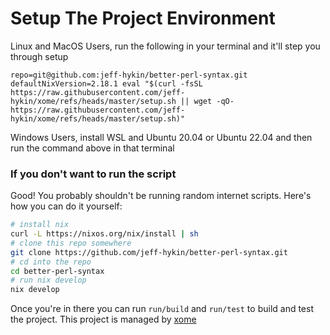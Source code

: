 # Setup The Project Environment

Linux and MacOS Users, run the following in your terminal and it'll step you through setup

```
repo=git@github.com:jeff-hykin/better-perl-syntax.git defaultNixVersion=2.18.1 eval "$(curl -fsSL https://raw.githubusercontent.com/jeff-hykin/xome/refs/heads/master/setup.sh || wget -qO- https://raw.githubusercontent.com/jeff-hykin/xome/refs/heads/master/setup.sh)"
```

Windows Users, install WSL and Ubuntu 20.04 or Ubuntu 22.04 and then run the command above in that terminal

### If you don't want to run the script

Good! You probably shouldn't be running random internet scripts. Here's how you can do it yourself:

```sh
# install nix
curl -L https://nixos.org/nix/install | sh
# clone this repo somewhere
git clone https://github.com/jeff-hykin/better-perl-syntax.git
# cd into the repo
cd better-perl-syntax
# run nix develop
nix develop
```

Once you're in there you can run `run/build` and `run/test` to build and test the project. This project is managed by [xome](https://github.com/jeff-hykin/xome) 